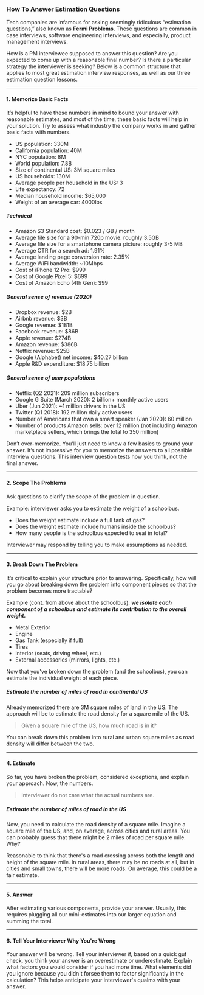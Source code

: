 ### How To Answer Estimation Questions

Tech companies are infamous for asking seemingly ridiculous “estimation questions,” also known as **Fermi Problems**. These questions are common in case interviews, software engineering interviews, and especially, product management interviews.

How is a PM interviewee supposed to answer this question? Are you expected to come up with a reasonable final number? Is there a particular strategy the interviewer is seeking? Below is a common structure that applies to most great estimation interview responses, as well as our three estimation question lessons.

---

#### 1. Memorize Basic Facts

It’s helpful to have these numbers in mind to bound your answer with reasonable estimates, and most of the time, these basic facts will help in your solution. Try to assess what industry the company works in and gather basic facts with numbers.

- US population: 330M
- California population: 40M
- NYC population: 8M
- World population: 7.8B
- Size of continental US: 3M square miles
- US households: 130M
- Average people per household in the US: 3
- Life expectancy: 72
- Median household income: $65,000
- Weight of an average car: 4000lbs
  <br/>

##### Technical

- Amazon S3 Standard cost: $0.023 / GB / month
- Average file size for a 90-min 720p movie: roughly 3.5GB
- Average file size for a smartphone camera picture: roughly 3-5 MB
- Average CTR for a search ad: 1.91%
- Average landing page conversion rate: 2.35%
- Average WiFi bandwidth: ~10Mbps
- Cost of iPhone 12 Pro: $999
- Cost of Google Pixel 5: $699
- Cost of Amazon Echo (4th Gen): $99
  <br/>

##### General sense of revenue (2020)

- Dropbox revenue: $2B
- Airbnb revenue: $3B
- Google revenue: $181B
- Facebook revenue: $86B
- Apple revenue: $274B
- Amazon revenue: $386B
- Netflix revenue: $25B
- Google (Alphabet) net income: $40.27 billion
- Apple R&D expenditure: $18.75 billion
  <br/>

##### General sense of user populations

- Netflix (Q2 2021): 209 million subscribers
- Google G Suite (March 2020): 2 billion+ monthly active users
- Uber (Jun 2021): ~1 million drivers in the US
- Twitter (Q1 2018): 192 million daily active users
- Number of Americans that own a smart speaker (Jan 2020): 60 million
- Number of products Amazon sells: over 12 million (not including Amazon marketplace sellers, which brings the total to 350 million)

Don’t over-memorize. You’ll just need to know a few basics to ground your answer. It’s not impressive for you to memorize the answers to all possible interview questions. This interview question tests how you think, not the final answer.

---

#### 2. Scope The Problems

Ask questions to clarify the scope of the problem in question.

Example: interviewer asks you to estimate the weight of a schoolbus.

- Does the weight estimate include a full tank of gas?
- Does the weight estimate include humans inside the schoolbus?
- How many people is the schoolbus expected to seat in total?

Interviewer may respond by telling you to make assumptions as needed.

---

#### 3. Break Down The Problem

It’s critical to explain your structure prior to answering. Specifically, how will you go about breaking down the problem into component pieces so that the problem becomes more tractable?

Example (cont. from above about the schoolbus): **_we isolate each component of a schoolbus and estimate its contribution to the overall weight._**

- Metal Exterior
- Engine
- Gas Tank (especially if full)
- Tires
- Interior (seats, driving wheel, etc.)
- External accessories (mirrors, lights, etc.)

Now that you've broken down the problem (and the schoolbus), you can estimate the individual weight of each piece.

##### Estimate the number of miles of road in continental US

Already memorized there are 3M square miles of land in the US. The approach will be to estimate the road density for a square mile of the US.

> Given a square mile of the US, how much road is in it?

You can break down this problem into rural and urban square miles as road density will differ between the two.

---

#### 4. Estimate

So far, you have broken the problem, considered exceptions, and explain your approach. Now, the numbers.

> Interviewer do not care what the actual numbers are.

##### Estimate the number of miles of road in the US

Now, you need to calculate the road density of a square mile. Imagine a square mile of the US, and, on average, across cities and rural areas. You can probably guess that there might be 2 miles of road per square mile. Why?

Reasonable to think that there's a road crossing across both the length and height of the square mile. In rural areas, there may be no roads at all, but in cities and small towns, there will be more roads. On average, this could be a fair estimate.

---

#### 5. Answer

After estimating various components, provide your answer. Usually, this requires plugging all our mini-estimates into our larger equation and summing the total.

---

#### 6. Tell Your Interviewer Why You're Wrong

Your answer will be wrong. Tell your interviewer if, based on a quick gut check, you think your answer is an overestimate or underestimate. Explain what factors you would consider if you had more time. What elements did you ignore because you didn't forsee them to factor significantly in the calculation? This helps anticipate your interviewer's qualms with your answer.
